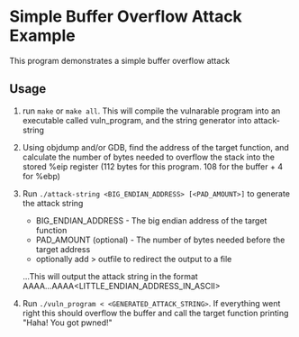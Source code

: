 # Simple Buffer Overflow Attack Example

This program demonstrates a simple buffer overflow attack

## Usage
1. run `make` or `make all`. This will compile the vulnarable program into an executable called vuln_program, and the string generator into attack-string

2. Using objdump and/or GDB, find the address of the target function, and calculate the number of bytes needed to overflow the stack into the stored %eip register (112 bytes for this program. 108 for the buffer + 4 for %ebp)

3. Run `./attack-string <BIG_ENDIAN_ADDRESS> [<PAD_AMOUNT>]` to generate the attack string
	* 	BIG_ENDIAN_ADDRESS - The big endian address of the target function 
	* 	PAD_AMOUNT (optional) - The number of bytes needed before the target address
	*	optionally add > outfile to redirect the output to a file
	
	...This will output the attack string in the format AAAA...AAAA<LITTLE_ENDIAN_ADDRESS_IN_ASCII>

4. Run `./vuln_program < <GENERATED_ATTACK_STRING>`. If everything went right this should overflow the buffer and call the target function printing "Haha! You got pwned!"
